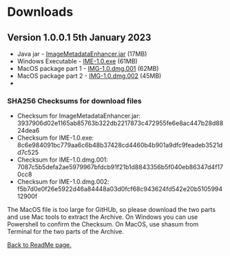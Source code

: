 # Downloads

## Version 1.0.0.1 5th January 2023

* Java jar - <a href="https://github.com/tedca77/IME/blob/main/out/artifacts/ImageMetadataEnhancer_jar/ImageMetadataEnhancer.jar">ImageMetadataEnhancer.jar</a> (17MB)
* Windows Executable - <a href="https://github.com/tedca77/IME/blob/main/out/artifacts/ImageMetadataEnhancer.jar/IME-1.0.exe">IME-1.0.exe</a> (61MB)
* MacOS package part 1 - <a href="https://github.com/tedca77/IME/blob/main/out/artifacts/MacOS/IME-1.0.dmg.001">IMG-1.0.dmg.001</a> (62MB)
* MacOS package part 2 - <a href="https://github.com/tedca77/IME/blob/main/out/artifacts/MacOS/IME-1.0.dmg.002">IMG-1.0.dmg.002</a> (45MB)
* 
### SHA256 Checksums for download files

* Checksum for ImageMetadataEnhancer.jar: 3937906d02e1165ab85763b322db2217873c472955fe6e8ac447b28d8824dea6
* Checksum for IME-1.0.exe: 8c6e984091bc779aa6c6b48b37428cd4460b4b901a9dfc9feadeb3521dd7c525
* Checksum for IME-1.0.dmg.001: 7087c5b5defa2ae5979967bfdcb91f21b1d8843356b5f040eb86347d4f170cc8
* Checksum for IME-1.0.dmg.002: f5b7d0e0f26e5922d46a84448a03d0fcf68c943624fd542e20b510599412900f

The MacOS file is too large for GitHUb, so please download the two parts and use Mac tools to extract the Archive. 
On Windows you can use Powershell to confirm the Checksum. On MacOS, use shasum from Terminal for the two parts of the Archive.

<a href="https://github.com/tedca77/IME/blob/main/README.md">Back to ReadMe page.</a>
